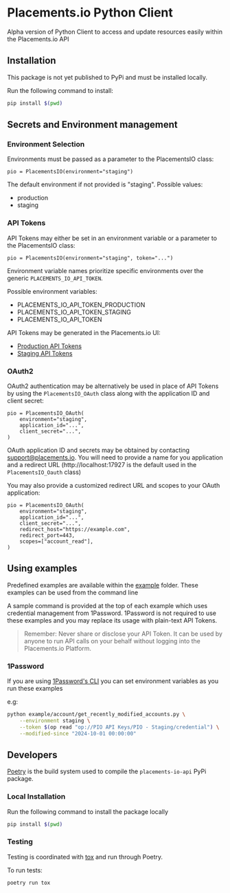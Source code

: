 # Placements.io Python Client

Alpha version of Python Client to access and update resources easily within the Placements.io API

## Installation

This package is not yet published to PyPi and must be installed locally.

Run the following command to install:

```bash
pip install $(pwd)
```

## Secrets and Environment management

### Environment Selection

Environments must be passed as a parameter to the PlacementsIO class:

```python3
pio = PlacementsIO(environment="staging")
```

The default environment if not provided is "staging". Possible values:

- production
- staging

### API Tokens

API Tokens may either be set in an environment variable or a parameter to the PlacementsIO class:

```python3
pio = PlacementsIO(environment="staging", token="...")
```

Environment variable names prioritize specific environments over the generic `PLACEMENTS_IO_API_TOKEN`.

Possible environment variables:

- PLACEMENTS_IO_API_TOKEN_PRODUCTION
- PLACEMENTS_IO_API_TOKEN_STAGING
- PLACEMENTS_IO_API_TOKEN

API Tokens may be generated in the Placements.io UI:

- [Production API Tokens](https://app.placements.io/settings/tokens)
- [Staging API Tokens](https://staging.placements.io/settings/tokens)

### OAuth2

OAuth2 authentication may be alternatively be used in place of API Tokens by using the `PlacementsIO_OAuth` class along with the application ID and client secret:

```python3
pio = PlacementsIO_OAuth(
    environment="staging",
    application_id="...",
    client_secret="...",
)
```

OAuth application ID and secrets may be obtained by contacting support@placements.io. You will need to provide a name for you application and a redirect URL (http://localhost:17927 is the default used in the `PlacementsIO_Oauth` class)

You may also provide a customized redirect URL and scopes to your OAuth application:

```python3
pio = PlacementsIO_OAuth(
    environment="staging",
    application_id="...",
    client_secret="...",
    redirect_host="https://example.com",
    redirect_port=443,
    scopes=["account_read"],
)
```

## Using examples

Predefined examples are available within the [example](/example/) folder. These examples can be used from the command line

A sample command is provided at the top of each example which uses credential management from 1Password. 1Password is not required to use these examples and you may replace its usage with plain-text API Tokens.

> Remember: Never share or disclose your API Token. It can be used by anyone to run API calls on your behalf without logging into the Placements.io Platform.

### 1Password

If you are using [1Password's CLI](https://developer.1password.com/docs/cli/get-started/#step-1-install-1password-cli) you can set environment variables as you run these examples

e.g:

```bash
python example/account/get_recently_modified_accounts.py \
    --environment staging \
    --token $(op read "op://PIO API Keys/PIO - Staging/credential") \
    --modified-since "2024-10-01 00:00:00"
```

## Developers

[Poetry](https://pypi.org/project/poetry/) is the build system used to compile the `placements-io-api` PyPi package.

### Local Installation

Run the following command to install the package locally

```bash
pip install $(pwd)
```

### Testing

Testing is coordinated with [tox](https://pypi.org/project/tox/) and run through Poetry.

To run tests:

```bash
poetry run tox
```
